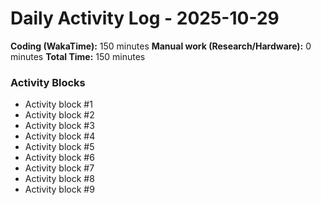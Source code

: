 # Daily Activity Log - 2025-10-29

**Coding (WakaTime):** 150 minutes
**Manual work (Research/Hardware):** 0 minutes
**Total Time:** 150 minutes

### Activity Blocks
- Activity block #1
- Activity block #2
- Activity block #3
- Activity block #4
- Activity block #5
- Activity block #6
- Activity block #7
- Activity block #8
- Activity block #9
